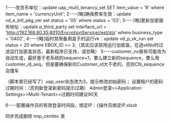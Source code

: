 1----改货币单位：update uap_mutil_tenancy_set SET item_value = 'R' where item_name = 'currencyUnit';
2----[略]确保费率生效：update vd_e_bill_pkg_ver set status = '05' where status = '03';
3----[略]更新加密服务地址：update p_third_party set interface_url = 'http://192.168.80.35:8010/EncrptionService/rest/sts' where business_type = '0402';
4----[略]临时禁用备用盒子的运行vk：update vd_p_vk_run set status = 20 where EBOX_ID <> 3;（其实应该禁用运行加密盒，在选vkNo时过滤运行加密盒状态，最新程序已支持，请忽略）
5----customer_no极有可能改为自动生成，最好基于老系统的sequence+1，要么建立新的sequence，要么用customer_id_seq，但是要确保新的Customer_id大于老的，否则CN_sequence会撞车

（脚本里已经写了）uap_user状态改为3，提示修改初始密码；
设置租户的密码过期时间：（否则新登录新密码提示过期）
Admin登录>>Application Settings>>Multi-Tenant>>过期时间建议90天



6----配置操作员的有效登录时间段，绑定IP：《操作员绑定IP.xlsx》



同步完成删除 tmp_centlec 表